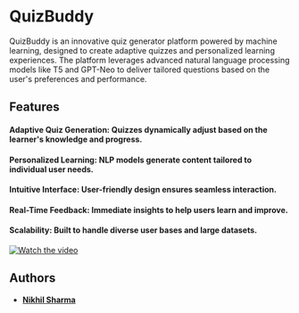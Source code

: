# QuizBuddy

QuizBuddy is an innovative quiz generator platform powered by machine learning, designed to create adaptive quizzes and personalized learning experiences. The platform leverages advanced natural language processing models like T5 and GPT-Neo to deliver tailored questions based on the user's preferences and performance.

## Features
#### Adaptive Quiz Generation: Quizzes dynamically adjust based on the learner's knowledge and progress.
#### Personalized Learning: NLP models generate content tailored to individual user needs.
#### Intuitive Interface: User-friendly design ensures seamless interaction.
#### Real-Time Feedback: Immediate insights to help users learn and improve.
#### Scalability: Built to handle diverse user bases and large datasets.

[![Watch the video](http://img.youtube.com/vi/your_video_id/0.jpg)](https://www.youtube.com/watch?v=your_video_id)


## Authors
- [**Nikhil Sharma**](https://github.com/NikhilSharma2707)
